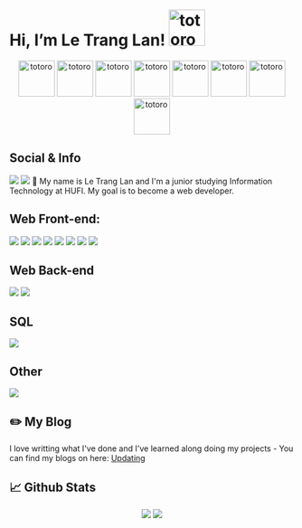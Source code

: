 # Hi, I’m Le Trang Lan!  <img src="https://emoji.gg/assets/emoji/9085-totoro.png" width="64px" height="64px" alt="totoro">

<p align="center">
<img src="https://projectertest.000webhostapp.com/gif/html.gif" width="64px" height="64px" alt="totoro"> <img src="https://projectertest.000webhostapp.com/gif/css.gif" width="64px" height="64px" alt="totoro"> <img src="https://projectertest.000webhostapp.com/gif/js.gif" width="64px" height="64px" alt="totoro"> <img src="https://projectertest.000webhostapp.com/gif/boostrap.gif" width="64px" height="64px" alt="totoro"> <img src="https://projectertest.000webhostapp.com/gif/node.gif" width="64px" height="64px" alt="totoro"> <img src="https://projectertest.000webhostapp.com/gif/react.gif" width="64px" height="64px" alt="totoro"> <img src="https://projectertest.000webhostapp.com/gif/mongodb.gif" width="64px" height="64px" alt="totoro"> <img src="https://projectertest.000webhostapp.com/gif/vs.gif" width="64px" height="64px" alt="totoro"></p>

## Social & Info
<a href=https://www.linkedin.com/in/ltlan/> <img src="https://img.shields.io/badge/linkedin-%230077B5.svg?style=for-the-badge&logo=linkedin&logoColor=white"></a>  <a href=https://www.facebook.com/ltlan/><img src="https://img.shields.io/badge/Facebook-%231877F2.svg?style=for-the-badge&logo=Facebook&logoColor=white"></a>
👨 My name is Le Trang Lan and I'm a junior studying Information Technology at HUFI. My goal is to become a web developer.

## Web Front-end:
<img src="https://img.shields.io/badge/react-%2320232a.svg?style=for-the-badge&logo=react&logoColor=%2361DAFB"> <img src="https://img.shields.io/badge/javascript-%23323330.svg?style=for-the-badge&logo=javascript&logoColor=%23F7DF1E"> <img src="https://img.shields.io/badge/html5-%23E34F26.svg?style=for-the-badge&logo=html5&logoColor=white"> <img src="https://img.shields.io/badge/css3-%231572B6.svg?style=for-the-badge&logo=css3&logoColor=white"> <img src="https://img.shields.io/badge/redux-%23593d88.svg?style=for-the-badge&logo=redux&logoColor=white"> <img src="https://img.shields.io/badge/tailwindcss-%2338B2AC.svg?style=for-the-badge&logo=tailwind-css&logoColor=white"> <img src="https://img.shields.io/badge/bootstrap-%23563D7C.svg?style=for-the-badge&logo=bootstrap&logoColor=white"/> <img src="https://img.shields.io/badge/SASS-hotpink.svg?style=for-the-badge&logo=SASS&logoColor=white">

## Web Back-end
<img src="https://img.shields.io/badge/node.js-6DA55F?style=for-the-badge&logo=node.js&logoColor=white">  <img src="https://img.shields.io/badge/express.js-%23404d59.svg?style=for-the-badge&logo=express&logoColor=%2361DAFB">

## SQL
<img src="https://img.shields.io/badge/MongoDB-%234ea94b.svg?style=for-the-badge&logo=mongodb&logoColor=white">

## Other
<img src="https://img.shields.io/badge/c++-%2300599C.svg?style=for-the-badge&logo=c%2B%2B&logoColor=white">

## ✏️ My Blog

I love writting what I've done and I've learned along doing my projects - You can find my blogs on here: <a href="#"> Updating </a>


## 📈 Github Stats
<p align="center">
<img src="https://github-readme-stats.vercel.app/api?username=letranglan129&theme=tokyonight&show_icons=true&count_private=true">
<img src="https://github-readme-stats.vercel.app/api/top-langs/?username=letranglan129&theme=tokyonight&layout=compact&langs_count=6"></p>

<!---
anhduy1202/anhduy1202 is a ✨ special ✨ repository because its `README.md` (this file) appears on your GitHub profile.
You can click the Preview link to take a look at your changes.
--->
